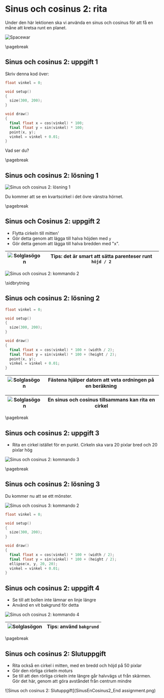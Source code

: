 # Sinus och cosinus 2: rita

Under den här lektionen ska vi använda en sinus och cosinus 
för att få en måne att kretsa runt en planet.

![Spacewar](Spacewar.png)

\pagebreak

## Sinus och cosinus 2: uppgift 1

Skriv denna kod över:

```c++
float vinkel = 0;

void setup()
{
  size(300, 200);
}

void draw()
{
  final float x = cos(vinkel) * 100;
  final float y = sin(vinkel) * 100;
  point(x, y);
  vinkel = vinkel + 0.01;  
}
```

Vad ser du?

\pagebreak

## Sinus och cosinus 2: lösning 1

![Sinus och cosinus 2: lösning 1](sinus_och_cosinus_2_1.png)

Du kommer att se en kvartscirkel i det övre vänstra hörnet.

\pagebreak

## Sinus och Cosinus 2: uppgift 2

 * Flytta cirkeln till mitten'
 * Gör detta genom att lägga till halva höjden med `y`
 * Gör detta genom att lägga till halva bredden med "x".

![Solglasögon](EmojiSunglasses.png) | Tips: det är smart att sätta parenteser runt `höjd / 2`
:-----------------:|:-----------------------------:

![Sinus och cosinus 2: kommando 2](SinusEnCosinus2_2.png)

\sidbrytning

## Sinus och cosinus 2: lösning 2

```c++
float vinkel = 0;

void setup()
{
  size(300, 200);
}

void draw()
{
  final float x = cos(vinkel) * 100 + (width / 2);
  final float y = sin(vinkel) * 100 + (height / 2);
  point(x, y);
  vinkel = vinkel + 0.01;  
}
```

![Solglasögon](EmojiSunglasses.png) | Fästena hjälper datorn att veta ordningen på en beräkning
:-----------------:|:-----------------------------:

![Solglasögon](EmojiSunglasses.png) | En sinus och cosinus tillsammans kan rita en cirkel
:-----------------:|:-----------------------------:

\pagebreak

## Sinus och cosinus 2: uppgift 3

 * Rita en cirkel istället för en punkt. Cirkeln ska vara 20 pixlar bred och 20 pixlar hög

![Sinus och cosinus 2: kommando 3](SinusEnCosinus2_3.png)

\pagebreak

## Sinus och cosinus 2: lösning 3

Du kommer nu att se ett mönster.

![Sinus och cosinus 3: kommando 2](sinus_och_cosinus_2_3.png)

```c++
float vinkel = 0;

void setup()
{
  size(300, 200);
}

void draw()
{
  final float x = cos(vinkel) * 100 + (width / 2);
  final float y = sin(vinkel) * 100 + (height / 2);
  ellipse(x, y, 20, 20);
  vinkel = vinkel + 0.01;  
}
```

## Sinus och cosinus 2: uppgift 4

 * Se till att bollen inte lämnar en linje längre
 * Använd en vit bakgrund för detta

![Sinus och cosinus 2: kommando 4](SinusEnCosinus2_4.png)

![Solglasögon](EmojiSunglasses.png) | Tips: använd `bakgrund`
:-----------------:|:-----------------------------:


\pagebreak

## Sinus och cosinus 2: Slutuppgift

 * Rita också en cirkel i mitten, med en bredd och höjd på 50 pixlar
 * Gör den rörliga cirkeln moturs
 * Se till att den rörliga cirkeln inte längre går halvvägs ut från skärmen. Gör det här,
   genom att göra avståndet från centrum mindre

![Sinus och cosinus 2: Slutuppgift](SinusEnCosinus2_End assignment.png)
